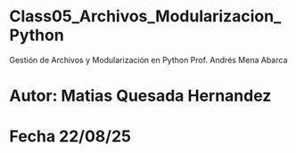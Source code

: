 # Class05_Archivos_Modularizacion_Python
 Gestión de Archivos y Modularización en Python
 Prof. Andrés Mena Abarca
# Autor: Matias Quesada Hernandez
# Fecha 22/08/25